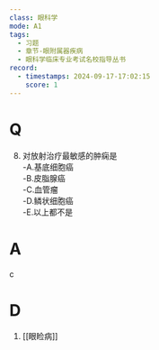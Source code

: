 ```yaml
---
class: 眼科学
mode: A1
tags:
  - 习题
  - 章节-眼附属器疾病
  - 眼科学临床专业考试名校指导丛书
record:
  - timestamps: 2024-09-17-17:02:15
    score: 1
---
```


# Q
8. 对放射治疗最敏感的肿痫是  
-A.基底细胞癌  
-B.皮脂腺癌  
-C.血管瘤  
-D.鳞状细胞癌  
-E.以上都不是
# A
c
# D
1. [[眼睑病]]
